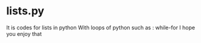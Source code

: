 # lists.py
It is codes for lists in python
With loops of python such as : while-for
I hope you enjoy that

